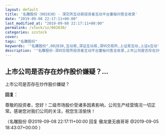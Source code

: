 ```yaml
---
layout: default
title: '名雕股份（002830）- 深交所互动易投资者互动平台董秘问答全收录'
date: "2019-09-08 22:17:11+00:00"
last_modified_at: "2019-09-08 22:17:11+00:00"
permalink: /stock/sz/002830/
categories: szstock
cover: 
tags: "名雕股份"
keywords: '"名雕股份",002830,互动易,深证互动易,深圳交易所,上证易互动,上证e互动'
description: '"名雕股份-深圳交易所投资者互动平台董秘问答全收录,上市公司是否存在炒作股价嫌疑？"'
---
```


## 上市公司是否存在炒作股价嫌疑？...

上市公司是否存在炒作股价嫌疑？

**回复**：

尊敬的投资者，您好！二级市场股价受诸多因素影响，公司生产经营情况一切正常。感谢您对我们公司的关注，祝您生活愉快！ 

（名雕股份  @2019-09-08 22:17:11+00:00 回复 傲龙堡无痕哥哥  @2019-09-05 18:43:07+00:00 ）

